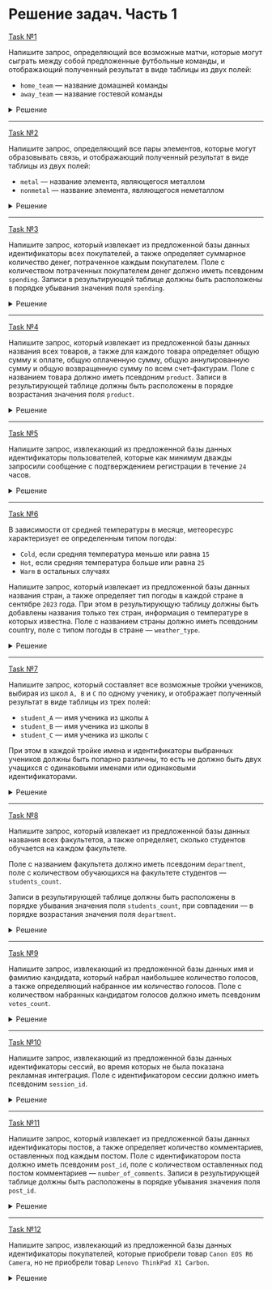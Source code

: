 # Решение задач. Часть 1

[Task №1](https://stepik.org/lesson/1095763/step/1?unit=1106527)

Напишите запрос, определяющий все возможные матчи, которые могут сыграть между собой предложенные футбольные команды, и отображающий полученный результат в виде таблицы из двух полей:

* `home_team` — название домашней команды
* `away_team` — название гостевой команды

<details>
  <summary>Решение</summary>

  ```sql
  SELECT T1.name AS home_team, 
         T2.name AS away_team
  FROM Teams T1 CROSS JOIN Teams T2
  WHERE T1.name != T2.name;
  ```

</details>

---

[Task №2](https://stepik.org/lesson/1095763/step/2?unit=1106527)

Напишите запрос, определяющий все пары элементов, которые могут образовывать связь, и отображающий полученный результат в виде таблицы из двух полей:

* `metal` — название элемента, являющегося металлом
* `nonmetal` — название элемента, являющегося неметаллом

<details>
  <summary>Решение</summary>

  ```sql
  SELECT E1.symbol AS metal,
         E2.symbol AS nonmetal
  FROM Elements E1 CROSS JOIN Elements E2
  WHERE E1.type = 'metal' 
        AND E2.type = 'nonmetal';
  ```

</details>

---

[Task №3](https://stepik.org/lesson/1095763/step/3?unit=1106527)

Напишите запрос, который извлекает из предложенной базы данных идентификаторы всех покупателей, а также определяет суммарное количество денег, потраченное каждым покупателем.
Поле с количеством потраченных покупателем денег должно иметь псевдоним `spending`.
Записи в результирующей таблице должны быть расположены в порядке убывания значения поля `spending`.

<details>
  <summary>Решение</summary>

  ```sql
  SELECT user_id,
         SUM(quantity * pr.price) AS spending
  FROM Orders o
  LEFT JOIN Products pr ON o.product_id = pr.id
  GROUP BY user_id
  ORDER BY spending DESC;
  ```

</details>

---

[Task №4](https://stepik.org/lesson/1095763/step/4?unit=1106527)

Напишите запрос, который извлекает из предложенной базы данных названия всех товаров, а также для каждого товара определяет общую сумму к оплате, общую оплаченную сумму, общую аннулированную сумму и общую возвращенную сумму по всем счет-фактурам.
Поле с названием товара должно иметь псевдоним `product`.
Записи в результирующей таблице должны быть расположены в порядке возрастания значения поля `product`. 

<details>
  <summary>Решение</summary>

  ```sql
  SELECT name AS product,
         IFNULL(SUM(rest), 0) AS rest,
         IFNULL(SUM(paid), 0) AS paid,
         IFNULL(SUM(cancelled), 0) AS cancelled,
         IFNULL(SUM(refunded), 0) AS refunded
  FROM Products pr
  LEFT JOIN Invoices i ON pr.id = product_id 
  GROUP BY pr.id
  ORDER BY product;
  ```

</details>

---

[Task №5](https://stepik.org/lesson/1095763/step/5?unit=1106527)

Напишите запрос, извлекающий из предложенной базы данных идентификаторы пользователей, которые как минимум дважды запросили сообщение с подтверждением регистрации в течение `24` часов.

<details>
  <summary>Решение</summary>

  ```sql
  SELECT DISTINCT c1.user_id
  FROM Confirmations c1
  INNER JOIN Confirmations c2 ON c1.user_id = c2.user_id 
                              AND c1.time_stamp != c2.time_stamp
                              AND ABS(TIMESTAMPDIFF(SECOND, c1.time_stamp, c2.time_stamp)) <= 86400;
  ```

</details>

---

[Task №6](https://stepik.org/lesson/1095763/step/6?unit=1106527)

В зависимости от средней температуры в месяце, метеоресурс характеризует ее определенным типом погоды:

* `Cold`, если средняя температура меньше или равна `15`
* `Hot`, если средняя температура больше или равна `25`
* `Warm` в остальных случаях

Напишите запрос, который извлекает из предложенной базы данных названия стран, а также определяет тип погоды в каждой стране в сентябре `2023` года. При этом в результирующую таблицу должны быть добавлены названия только тех стран, информация о температуре в которых известна.
Поле с названием страны должно иметь псевдоним country, поле с типом погоды в стране — `weather_type`.

<details>
  <summary>Решение</summary>

  ```sql
  SELECT Countries.name AS country,
         CASE 
             WHEN AVG(weather_state) <= 15 THEN 'Cold'
             WHEN AVG(weather_state) >= 25 THEN 'Hot'
             ELSE 'Warm'
         END AS weather_type
  FROM Weather
  LEFT JOIN Countries ON country_id = Countries.id
  WHERE YEAR(day) = 2023 AND MONTH(day) = 9
  GROUP BY country_id;
  ```

</details>

---

[Task №7](https://stepik.org/lesson/1095763/step/7?unit=1106527)

Напишите запрос, который составляет все возможные тройки учеников, выбирая из школ `A, B` и `C` по одному ученику, и отображает полученный результат в виде таблицы из трех полей:

* `student_A` — имя ученика из школы `A`
* `student_B` — имя ученика из школы `B`
* `student_C` — имя ученика из школы `C`

При этом в каждой тройке имена и идентификаторы выбранных учеников должны быть попарно различны, то есть не должно быть двух учащихся с одинаковыми именами или одинаковыми идентификаторами.

<details>
  <summary>Решение</summary>

  ```sql
  SELECT a.student_name AS student_A, b.student_name AS student_B, c.student_name AS student_C
  FROM SchoolA a CROSS JOIN SchoolB b CROSS JOIN SchoolC c
  WHERE a.student_id NOT IN (b.student_id, c.student_id) 
        AND b.student_id NOT IN (a.student_id, c.student_id)
        AND c.student_id NOT IN (b.student_id, a.student_id)
        AND a.student_name NOT IN (b.student_name, c.student_name) 
        AND b.student_name NOT IN (a.student_name, c.student_name)
        AND c.student_name NOT IN (b.student_name, a.student_name);
  ```

</details>

---

[Task №8](https://stepik.org/lesson/1095763/step/8?unit=1106527)

Напишите запрос, который извлекает из предложенной базы данных названия всех факультетов, а также определяет, сколько студентов обучается на каждом факультете.

Поле с названием факультета должно иметь псевдоним `department`, поле с количеством обучающихся на факультете студентов — `students_count`.

Записи в результирующей таблице должны быть расположены в порядке убывания значения поля `students_count`, при совпадении — в порядке возрастания значения поля `department`.

<details>
  <summary>Решение</summary>

  ```sql
  SELECT d.name AS department,
         COUNT(Students.id) AS students_count
  FROM Departments d
  LEFT JOIN Students ON d.id = dept_id 
  GROUP BY d.id
  ORDER BY students_count DESC, 
           department;
  ```

</details>

---

[Task №9](https://stepik.org/lesson/1095763/step/9?unit=1106527)

Напишите запрос, извлекающий из предложенной базы данных имя и фамилию кандидата, который набрал наибольшее количество голосов, а также определяющий набранное им количество голосов.
Поле с количеством набранных кандидатом голосов должно иметь псевдоним `votes_count`.

<details>
  <summary>Решение</summary>

  ```sql
  SELECT Candidates.name, Candidates.surname,
         COUNT(Votes.id) AS votes_count
  FROM Candidates
  LEFT JOIN Votes ON Candidates.id = candidate_id
  GROUP BY Candidates.id
  ORDER BY votes_count DESC
  LIMIT 1;
  ```

</details>

---

[Task №10](https://stepik.org/lesson/1095763/step/10?unit=1106527)

Напишите запрос, извлекающий из предложенной базы данных идентификаторы сессий, во время которых не была показана рекламная интеграция.
Поле с идентификатором сессии должно иметь псевдоним `session_id`.

<details>
  <summary>Решение</summary>

  ```sql
  SELECT Playback.id AS session_id
  FROM Playback
  LEFT JOIN Ads ON Ads.user_id = Playback.user_id
        AND time_stamp BETWEEN start_time AND end_time
  WHERE Ads.id IS NULL;
  ```

</details>

---

[Task №11](https://stepik.org/lesson/1095763/step/11?unit=1106527)

Напишите запрос, который извлекает из предложенной базы данных идентификаторы постов, а также определяет количество комментариев, оставленных под каждым постом.
Поле с идентификатором поста должно иметь псевдоним `post_id`, поле с количеством оставленных под постом комментариев — `number_of_comments`.
Записи в результирующей таблице должны быть расположены в порядке убывания значения поля `post_id`.

<details>
  <summary>Решение</summary>

  ```sql
  SELECT S1.sub_id AS post_id, 
         COUNT(S2.parent_id) AS number_of_comments
  FROM Submissions S1
  LEFT JOIN Submissions S2 ON S1.sub_id = S2.parent_id 
  WHERE S1.parent_id IS NULL
  GROUP BY S1.sub_id
  ORDER BY post_id DESC;
  ```

</details>

---

[Task №12](https://stepik.org/lesson/1095763/step/12?unit=1106527)

Напишите запрос, извлекающий из предложенной базы данных идентификаторы покупателей, которые приобрели товар `Canon EOS R6 Camera`, но не приобрели товар `Lenovo ThinkPad X1 Carbon`.

<details>
  <summary>Решение</summary>

  ```sql
  SELECT buyer_id
  FROM Products
  INNER JOIN Sales ON Products.id = product_id
  WHERE name = 'Canon EOS R6 Camera' 
        AND buyer_id NOT IN (SELECT DISTINCT buyer_id 
                             FROM Products
                             INNER JOIN Sales ON Products.id = product_id
                             WHERE name = 'Lenovo ThinkPad X1 Carbon');
  ```

</details>
